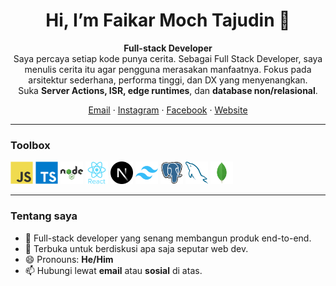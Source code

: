 <!-- Profile README – fr0faive -->

<div align="center">

# Hi, I’m **Faikar Moch Tajudin** 👋

**Full-stack Developer**  
Saya percaya setiap kode punya cerita. Sebagai Full Stack Developer, saya menulis cerita itu agar pengguna merasakan manfaatnya. Fokus pada arsitektur sederhana, performa tinggi, dan DX yang menyenangkan.  
Suka **Server Actions, ISR, edge runtimes**, dan **database non/relasional**.

[Email](mailto:faikarmocht@gmail.com) ·
[Instagram](https://instagram.com/faikarmocht) ·
[Facebook](https://fb.com/faikarmocht) ·
[Website](https://resume.faikarmocht.web.id)
</div>

---

### Toolbox
<p align="left">
  <img src="https://raw.githubusercontent.com/devicons/devicon/master/icons/javascript/javascript-original.svg" alt="javascript" width="36" height="36" />
  <img src="https://raw.githubusercontent.com/devicons/devicon/master/icons/typescript/typescript-original.svg" alt="javascript" width="36" height="36" />
  <img src="https://raw.githubusercontent.com/devicons/devicon/master/icons/nodejs/nodejs-original-wordmark.svg" alt="nodejs" width="36" height="36" />
  <img src="https://raw.githubusercontent.com/devicons/devicon/master/icons/react/react-original-wordmark.svg" alt="react" width="36" height="36" />
  <img src="https://raw.githubusercontent.com/devicons/devicon/master/icons/nextjs/nextjs-original.svg" alt="nextjs" width="36" height="36" />
  <img src="https://raw.githubusercontent.com/devicons/devicon/master/icons/tailwindcss/tailwindcss-original.svg" alt="tailwindcss" width="36" height="36" />
  <img src="https://raw.githubusercontent.com/devicons/devicon/master/icons/postgresql/postgresql-original.svg" alt="postgresql" width="36" height="36" />
  <img src="https://raw.githubusercontent.com/devicons/devicon/master/icons/mysql/mysql-original.svg" alt="mysql" width="36" height="36" />
  <img src="https://raw.githubusercontent.com/devicons/devicon/master/icons/mongodb/mongodb-original.svg" alt="mysql" width="36" height="36" />
</p>

---

### Tentang saya
- 🌱 Full-stack developer yang senang membangun produk end-to-end.
- 💬 Terbuka untuk berdiskusi apa saja seputar web dev.
- 😄 Pronouns: **He/Him**
- 📫 Hubungi lewat **email** atau **sosial** di atas.

<!-- Optional extras -->
<!--
<details>
  <summary>Statistik & lainnya</summary>

  - 🔭 Sedang mengerjakan: …
  - 🧪 Bereksperimen dengan: …
  - ✅ Tujuan 2025: …

</details>
-->

